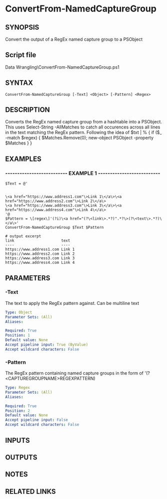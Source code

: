 # ConvertFrom-NamedCaptureGroup

## SYNOPSIS
Convert the output of a RegEx named capture group to a PSObject

## Script file
Data Wrangling\ConvertFrom-NamedCaptureGroup.ps1

## SYNTAX

```
ConvertFrom-NamedCaptureGroup [-Text] <Object> [-Pattern] <Regex>
```

## DESCRIPTION
Converts the RegEx named capture group from a hashtable into a PSObject.
This uses Select-String -AllMatches to catch all occurences across all lines in the text matching
the RegEx pattern.
Following the idea of $txt | % { if ($_ -match $regex) { $Matches.Remove(0); new-object PSObject -property $Matches } }

## EXAMPLES

### -------------------------- EXAMPLE 1 --------------------------
```
$Text = @'


\<a href="https://www.address1.com"\>Link 1\</a\>\<a href="https://www.address2.com"\>Link 2\</a\>
\<a href="https://www.address3.com"\>Link 3\</a\>\<a href="https://www.address4.com"\>Link 4\</a\>
'@  
$Pattern = \[regex\]'(?i)\<a href="(?\<link\>.*?)".*?\>(?\<text\>.*?)\</a\>'
ConvertFrom-NamedCaptureGroup $Text $Pattern

# output excerpt
link                     text
----                     ----
https://www.address1.com Link 1
https://www.address2.com Link 2
https://www.address3.com Link 3
https://www.address4.com Link 4
```
## PARAMETERS

### -Text
The text to apply the RegEx pattern against.
Can be multiline text

```yaml
Type: Object
Parameter Sets: (All)
Aliases: 

Required: True
Position: 1
Default value: None
Accept pipeline input: True (ByValue)
Accept wildcard characters: False
```

### -Pattern
The RegEx pattern containing named capture groups in the form of '(?\<CAPTUREGROUPNAME\>REGEXPATTERN)

```yaml
Type: Regex
Parameter Sets: (All)
Aliases: 

Required: True
Position: 2
Default value: None
Accept pipeline input: False
Accept wildcard characters: False
```

## INPUTS

## OUTPUTS

## NOTES

## RELATED LINKS


